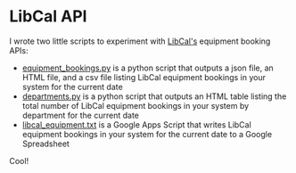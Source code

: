 # LibCal API

I wrote two little scripts to experiment with [LibCal's](https://www.springshare.com/libcal/) equipment booking APIs:

* [equipment_bookings.py](https://github.com/hahahammond/libcal_api/blob/master/python_scripts/equipment_bookings.py) is a python script that outputs a json file, an HTML file, and a csv file listing LibCal equipment bookings in your system for the current date
* [departments.py](https://github.com/hahahammond/libcal_api/blob/master/python_scripts/departments.py) is a python script that outputs an HTML table listing the total number of LibCal equipment bookings in your system by department for the current date
* [libcal_equipment.txt](https://github.com/hahahammond/libcal_api/blob/master/google_apps_scripts/libcal_equipment.txt) is a Google Apps Script that writes LibCal equipment bookings in your system for the current date to a Google Spreadsheet

Cool!
